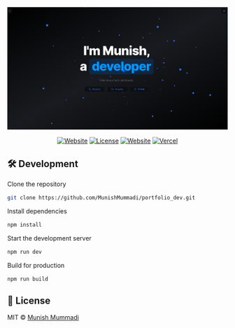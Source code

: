 <div align="center">

<a target="_blank" href="https://munishdev.fun">
    <img alt='Website' src="./public/screenshot.png" />
</a>

[![Website](https://img.shields.io/badge/%20%F0%9F%8F%A1%20website-0072ff.svg?longCache=true&style=for-the-badge)](https://nuro.dev)
[![License](https://img.shields.io/badge/-mit-red.svg?longCache=true&style=for-the-badge)](https://github.com/tdemapp/website/blob/master/LICENSE)
[![Website](https://img.shields.io/badge/Deploy-brightgreen.svg?logo=vercel&longCache=true&style=for-the-badge)](https://vercel.com/import/project?template=https://github.com/nurodev/nuro.dev)
[![Vercel](https://img.shields.io/badge/-powered%20by%20vercel-black.svg?logo=vercel&longCache=true&style=for-the-badge)](https://vercel.com/home?utm_source=nuro&utm_campaign=oss)

</div>

## 🛠 Development

Clone the repository

```zsh
git clone https://github.com/MunishMummadi/portfolio_dev.git
```

Install dependencies

```zsh
npm install

```

Start the development server

```zsh
npm run dev

```

Build for production

```zsh
npm run build

```

## 📄 License

MIT © [Munish Mummadi](https://github.com/MunishMummadi/portfolio_dev/blob/main/LICENSE)